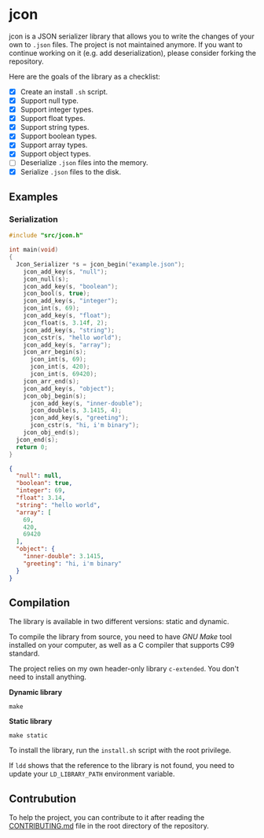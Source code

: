 # jcon
jcon is a JSON serializer library that allows you to write the changes of your own to `.json` files.
The project is not maintained anymore. If you want to continue working on it (e.g. add deserialization), please consider forking the repository.

Here are the goals of the library as a checklist:
- [X] Create an install `.sh` script.
- [X] Support null type.
- [X] Support integer types.
- [X] Support float types.
- [X] Support string types.
- [X] Support boolean types.
- [X] Support array types.
- [X] Support object types.
- [ ] Deserialize `.json` files into the memory.
- [X] Serialize `.json` files to the disk.

## Examples
### Serialization
```c
#include "src/jcon.h"

int main(void)
{
  Jcon_Serializer *s = jcon_begin("example.json");
    jcon_add_key(s, "null");
    jcon_null(s);
    jcon_add_key(s, "boolean");
    jcon_bool(s, true);
    jcon_add_key(s, "integer");
    jcon_int(s, 69);
    jcon_add_key(s, "float");
    jcon_float(s, 3.14f, 2);
    jcon_add_key(s, "string");
    jcon_cstr(s, "hello world");
    jcon_add_key(s, "array");
    jcon_arr_begin(s);
      jcon_int(s, 69);
      jcon_int(s, 420);
      jcon_int(s, 69420);
    jcon_arr_end(s);
    jcon_add_key(s, "object");
    jcon_obj_begin(s);
      jcon_add_key(s, "inner-double");
      jcon_double(s, 3.1415, 4);
      jcon_add_key(s, "greeting");
      jcon_cstr(s, "hi, i'm binary");
    jcon_obj_end(s);
  jcon_end(s);
  return 0;
}
```

```json
{
  "null": null,
  "boolean": true,
  "integer": 69,
  "float": 3.14,
  "string": "hello world",
  "array": [
    69,
    420,
    69420
  ],
  "object": {
    "inner-double": 3.1415,
    "greeting": "hi, i'm binary"
  }
}
```

## Compilation
The library is available in two different versions: static and dynamic.

To compile the library from source, you need to have *GNU Make* tool installed on your computer, as well as a C compiler that supports C99 standard.

The project relies on my own header-only library `c-extended`. You don't need to install anything.

**Dynamic library**
```console
make
```

**Static library**
```console
make static
```

To install the library, run the `install.sh` script with the root privilege.

If `ldd` shows that the reference to the library is not found, you need to update your `LD_LIBRARY_PATH` environment variable.

## Contrubution
To help the project, you can contribute to it after reading the [CONTRIBUTING.md](https://github.com/detectivekaktus/jcon/blob/main/CONTRIBUTING.md) file in the root directory of the repository.
